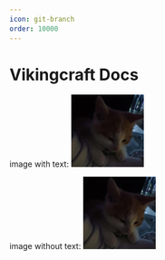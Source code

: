 ```yaml
---
icon: git-branch
order: 10000
---
```


# Vikingcraft Docs

image with text:
![image with text](/static/placeholder-image.png)

image without text:
![](/static/placeholder-image.png)